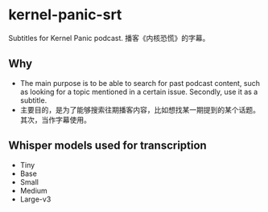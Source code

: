 # kernel-panic-srt

Subtitles for Kernel Panic podcast. 播客《内核恐慌》的字幕。

## Why

- The main purpose is to be able to search for past podcast content, such as looking for a topic mentioned in a certain issue. Secondly, use it as a subtitle.
- 主要目的，是为了能够搜索往期播客内容，比如想找某一期提到的某个话题。其次，当作字幕使用。

## Whisper models used for transcription

- Tiny
- Base
- Small
- Medium
- Large-v3
